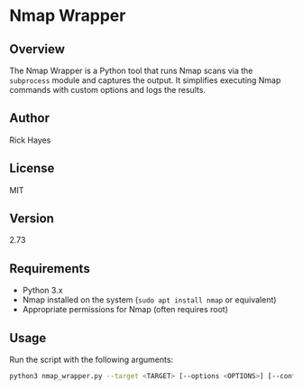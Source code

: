 # Nmap Wrapper

## Overview
The Nmap Wrapper is a Python tool that runs Nmap scans via the `subprocess` module and captures the output. It simplifies executing Nmap commands with custom options and logs the results.

## Author
Rick Hayes

## License
MIT

## Version
2.73

## Requirements
- Python 3.x
- Nmap installed on the system (`sudo apt install nmap` or equivalent)
- Appropriate permissions for Nmap (often requires root)

## Usage
Run the script with the following arguments:

```bash
python3 nmap_wrapper.py --target <TARGET> [--options <OPTIONS>] [--config <CONFIG_FILE>]
